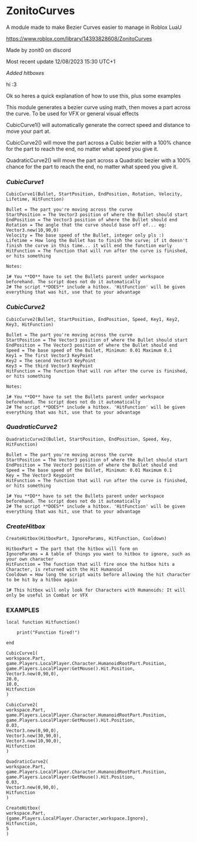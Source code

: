 # ZonitoCurves
A module made to make Bezier Curves easier to manage in Roblox LuaU

https://www.roblox.com/library/14393828608/ZonitoCurves

Made by zonit0 on discord


Most recent update
12/08/2023 
15:30 UTC+1


*Added hitboxes*


hi :3

Ok so heres a quick explanation of how to use this, plus some examples

This module generates a bezier curve using math, then moves a part across the curve.
To be used for VFX or general visual effects

CubicCurve1() will automatically generate the correct speed and distance to move your part at.

CubicCurve2() will move the part across a Cubic bezier with a 100% chance for the part to reach the end, no matter what speed you give it.

QuadraticCurve2() will move the part across a Quadratic bezier with a 100% chance for the part to reach the end, no matter what speed you give it.

### *CubicCurve1* ###

	CubicCurve1(Bullet, StartPosition, EndPosition, Rotation, Velocity, Lifetime, HitFunction)
	
	Bullet = The part you're moving across the curve
	StartPosition = The Vector3 position of where the Bullet should start
	EndPosition = The Vector3 position of where the Bullet should end
	Rotation = The angle that the curve should base off of... eg: Vector3.new(10,90,0)
	Velocity = The base speed of the Bullet, integer only pls :)
	Lifetime = How long the Bullet has to finish the curve; if it doesn't finish the curve in this time... it will end the function early
	HitFunction = The function that will run after the curve is finished, or hits something
	
	Notes:
	
	1# You **DO** have to set the Bullets parent under workspace beforehand. The script does not do it automatically
	2# The script **DOES** include a hitbox. 'HitFunction' will be given everything that was hit, use that to your advantage
	
	
### *CubicCurve2* ###

	CubicCurve2(Bullet, StartPosition, EndPosition, Speed, Key1, Key2, Key3, HitFunction)
	
	Bullet = The part you're moving across the curve
	StartPosition = The Vector3 position of where the Bullet should start
	EndPosition = The Vector3 position of where the Bullet should end
	Speed = The base speed of the Bullet, Minimum: 0.01 Maximum 0.1
	Key1 = The first Vector3 KeyPoint
	Key2 = The second Vector3 KeyPoint
	Key3 = The third Vector3 KeyPoint
	HitFunction = The function that will run after the curve is finished, or hits something
		
	Notes:
	
	1# You **DO** have to set the Bullets parent under workspace beforehand. The script does not do it automatically
	2# The script **DOES** include a hitbox. 'HitFunction' will be given everything that was hit, use that to your advantage
	
	
### *QuadraticCurve2* ###

	QuadraticCurve2(Bullet, StartPosition, EndPosition, Speed, Key, HitFunction)
	
	Bullet = The part you're moving across the curve
	StartPosition = The Vector3 position of where the Bullet should start
	EndPosition = The Vector3 position of where the Bullet should end
	Speed = The base speed of the Bullet, Minimum: 0.01 Maximum 0.1
	Key = The Vector3 Keypoint
	HitFunction = The function that will run after the curve is finished, or hits something
	
	1# You **DO** have to set the Bullets parent under workspace beforehand. The script does not do it automatically
	2# The script **DOES** include a hitbox. 'HitFunction' will be given everything that was hit, use that to your advantage
	

### *CreateHitbox* ###

	CreateHitbox(HitboxPart, IgnoreParams, HitFunction, Cooldown)
	
	HitboxPart = The part that the hitbox will form on
	IgnoreParams = A table of things you want to hitbox to ignore, such as your own character
	HitFunction = The function that will fire once the hitbox hits a Character, is returned with the Hit Humanoid
	Cooldown = How long the script waits before allowing the hit character to be hit by a hitbox again
	
	1# This hitbox will only look for Characters with Humanoids: It will only be useful in Combat or VFX
	
	
### EXAMPLES ###

	local function Hitfunction()

		print("Function fired!")

	end
		
	CubicCurve1(
	workspace.Part,
	game.Players.LocalPlayer.Character.HumanoidRootPart.Position,
	game.Players.LocalPlayer:GetMouse().Hit.Position,
	Vector3.new(0,90,0),
	20.0,
	10.0,
	Hitfunction
	)

	CubicCurve2(
	workspace.Part,
	game.Players.LocalPlayer.Character.HumanoidRootPart.Position,
	game.Players.LocalPlayer:GetMouse().Hit.Position,
	0.03,
	Vector3.new(0,90,0),
	Vector3.new(30,90,0),
	Vector3.new(10,90,0),
	Hitfunction
	)

	QuadraticCurve2(
	workspace.Part,
	game.Players.LocalPlayer.Character.HumanoidRootPart.Position,
	game.Players.LocalPlayer:GetMouse().Hit.Position,
	0.03,
	Vector3.new(0,90,0),
	Hitfunction
	)
	
	CreateHitbox(
	workspace.Part,
	{game.Players.LocalPlayer.Character,workspace.Ignore},
	Hitfunction,
	5
	)
	
